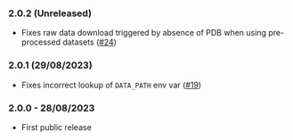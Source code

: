 ### 2.0.2 (Unreleased)

* Fixes raw data download triggered by absence of PDB when using pre-processed datasets ([#24](https://github.com/a-r-j/ProteinWorkshop/pull/24)) 

### 2.0.1 (29/08/2023)

* Fixes incorrect lookup of `DATA_PATH` env var ([#19](https://github.com/a-r-j/ProteinWorkshop/pull/19))

### 2.0.0 - 28/08/2023

* First public release
